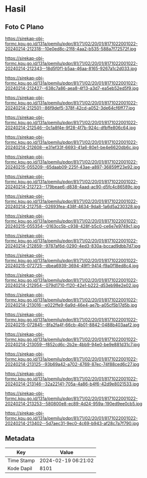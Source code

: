 # Hasil

## Foto C Plano

https://sirekap-obj-formc.kpu.go.id/131a/pemilu/pdpr/81/71/02/20/01/8171022001022-20240214-212318--10e0ed8c-21f8-4aa2-b535-588a7f72572f.jpg

https://sirekap-obj-formc.kpu.go.id/131a/pemilu/pdpr/81/71/02/20/01/8171022001022-20240214-212343--18d5f0f1-b5aa-46aa-8165-9267a1c2d033.jpg

https://sirekap-obj-formc.kpu.go.id/131a/pemilu/pdpr/81/71/02/20/01/8171022001022-20240214-212427--638c7a86-aea8-4f13-a3d7-ea5eb52ed5f9.jpg

https://sirekap-obj-formc.kpu.go.id/131a/pemilu/pdpr/81/71/02/20/01/8171022001022-20240214-212501--86f9def5-378f-42cd-a052-3de64cf6ff77.jpg

https://sirekap-obj-formc.kpu.go.id/131a/pemilu/pdpr/81/71/02/20/01/8171022001022-20240214-212546--0c1a8f4e-9f28-4f7b-924c-dfbffe806c64.jpg

https://sirekap-obj-formc.kpu.go.id/131a/pemilu/pdpr/81/71/02/20/01/8171022001022-20240214-212608--e31ef33f-6693-41a6-80e1-be4e6620db6c.jpg

https://sirekap-obj-formc.kpu.go.id/131a/pemilu/pdpr/81/71/02/20/01/8171022001022-20240215-055209--65daab09-225f-43ae-a897-36859ff23e92.jpg

https://sirekap-obj-formc.kpu.go.id/131a/pemilu/pdpr/81/71/02/20/01/8171022001022-20240214-212723--179beae6-d838-4aad-ac90-d5fc4c86589c.jpg

https://sirekap-obj-formc.kpu.go.id/131a/pemilu/pdpr/81/71/02/20/01/8171022001022-20240214-212758--02693fea-438f-4634-9da8-1a6d5a230328.jpg

https://sirekap-obj-formc.kpu.go.id/131a/pemilu/pdpr/81/71/02/20/01/8171022001022-20240215-055354--0163cc5b-c938-428f-b5c0-ce6e7e9749c1.jpg

https://sirekap-obj-formc.kpu.go.id/131a/pemilu/pdpr/81/71/02/20/01/8171022001022-20240214-212859--9787af6d-0290-4ed3-830a-bccad9dbb7d7.jpg

https://sirekap-obj-formc.kpu.go.id/131a/pemilu/pdpr/81/71/02/20/01/8171022001022-20240215-072725--dbea6939-3694-49f1-9414-f9a0f18ed8c4.jpg

https://sirekap-obj-formc.kpu.go.id/131a/pemilu/pdpr/81/71/02/20/01/8171022001022-20240214-212954--079d1710-f120-42e1-b222-d53eb98e2e02.jpg

https://sirekap-obj-formc.kpu.go.id/131a/pemilu/pdpr/81/71/02/20/01/8171022001022-20240214-213016--e022ffe9-6a9d-46e4-ae7b-a05cf5b17d5b.jpg

https://sirekap-obj-formc.kpu.go.id/131a/pemilu/pdpr/81/71/02/20/01/8171022001022-20240215-072845--8fa2fa4f-66cb-4b01-8842-0488b403aaf2.jpg

https://sirekap-obj-formc.kpu.go.id/131a/pemilu/pdpr/81/71/02/20/01/8171022001022-20240214-213059--f852cd6c-2b2e-4bb9-94e0-be9e881d31c7.jpg

https://sirekap-obj-formc.kpu.go.id/131a/pemilu/pdpr/81/71/02/20/01/8171022001022-20240214-213125--93b69a42-a702-4769-87ec-74f88ced6c27.jpg

https://sirekap-obj-formc.kpu.go.id/131a/pemilu/pdpr/81/71/02/20/01/8171022001022-20240214-213146--32a22141-705a-4a86-b4f6-42d9e8021533.jpg

https://sirekap-obj-formc.kpu.go.id/131a/pemilu/pdpr/81/71/02/20/01/8171022001022-20240214-213253--580800e8-ec89-4d24-959a-190ed9ee0cb5.jpg

https://sirekap-obj-formc.kpu.go.id/131a/pemilu/pdpr/81/71/02/20/01/8171022001022-20240214-213402--5d7aec31-9ec0-4c69-b943-af28c7a7f790.jpg


## Metadata

| Key        | Value               |
| ---------- | ------------------- |
| Time Stamp | 2024-02-19 06:21:02 |
| Kode Dapil | 8101                |



